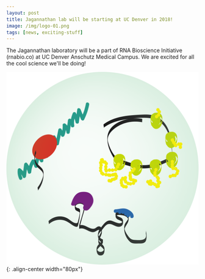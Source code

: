 ```yaml
---
layout: post
title: Jagannathan lab will be starting at UC Denver in 2018!
image: /img/logo-01.png
tags: [news, exciting-stuff]
---
```


The Jagannathan laboratory will be a part of RNA Bioscience Initiative (rnabio.co) at UC Denver Anschutz Medical Campus. We are excited for all the cool science we'll be doing! 

![image-center](/img/logo-01.png){: .align-center width="80px"}
